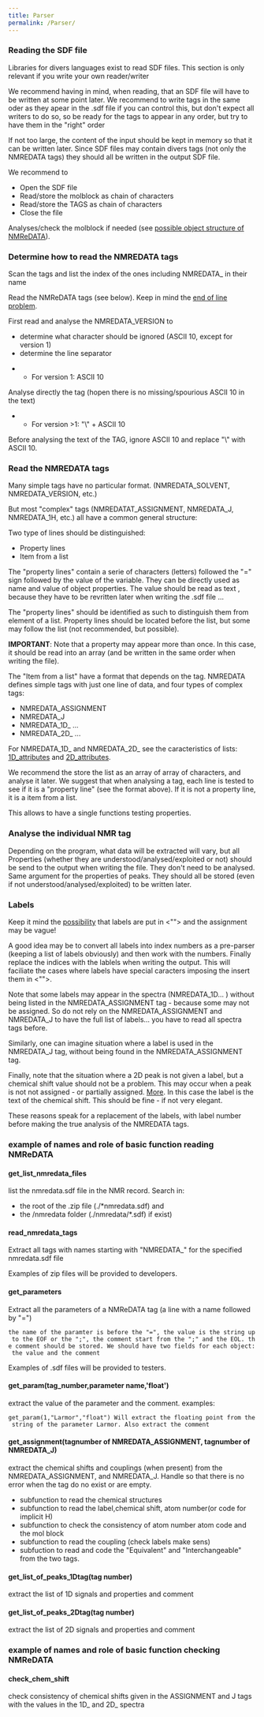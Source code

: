 ```yaml
---
title: Parser
permalink: /Parser/
---
```


### Reading the SDF file

Libraries for divers languages exist to read SDF files. This section is
only relevant if you write your own reader/writer

We recommend having in mind, when reading, that an SDF file will have to
be written at some point later. We recommend to write tags in the same
oder as they apear in the .sdf file if you can control this, but don't
expect all writers to do so, so be ready for the tags to appear in any
order, but try to have them in the "right" order

If not too large, the content of the input should be kept in memory so
that it can be written later. Since SDF files may contain divers tags
(not only the NMREDATA tags) they should all be written in the output
SDF file.

We recommend to

-   Open the SDF file
-   Read/store the molblock as chain of characters
-   Read/store the TAGS as chain of characters
-   Close the file

Analyses/check the molblock if needed (see [possible object structure of
NMReDATA](/Nmredata_object_structure "link")).

### Determine how to read the NMREDATA tags

Scan the tags and list the index of the ones including NMREDATA_ in
their name

Read the NMReDATA tags (see below). Keep in mind the [end of line
problem](/End-of-line "link").

First read and analyse the NMREDATA_VERSION to

-   determine what character should be ignored (ASCII 10, except for
    version 1)
-   determine the line separator

<!-- -->

-   -   For version 1: ASCII 10

Analyse directly the tag (hopen there is no missing/spourious ASCII 10
in the text)

-   -   For version \>1: "\\" + ASCII 10

Before analysing the text of the TAG, ignore ASCII 10 and replace "\\"
with ASCII 10.

### Read the NMREDATA tags

Many simple tags have no particular format. (NMREDATA_SOLVENT,
NMREDATA_VERSION, etc.)

But most "complex" tags (NMREDATAT_ASSIGNMENT, NMREDATA_J, NMREDATA_1H,
etc.) all have a common general structure:

Two type of lines should be distinguished:

-   Property lines
-   Item from a list

The "property lines" contain a serie of characters (letters) followed
the "=" sign followed by the value of the variable. They can be directly
used as name and value of object properties. The value should be read as
text , because they have to be revritten later when writing the .sdf
file ...

The "property lines" should be identified as such to distinguish them
from element of a list. Property lines should be located before the
list, but some may follow the list (not recommended, but possible).

**IMPORTANT**: Note that a property may appear more than once. In this
case, it should be read into an array (and be written in the same order
when writing the file).

The "Item from a list" have a format that depends on the tag. NMREDATA
defines simple tags with just one line of data, and four types of
complex tags:

-   NMREDATA_ASSIGNMENT
-   NMREDATA_J
-   NMREDATA_1D_ ...
-   NMREDATA_2D_ ...

For NMREDATA_1D_ and NMREDATA_2D_ see the caracteristics of lists:
[1D_attributes](/1D_attributes "link") and
[2D_attributes](/2D_attributes "link").

We recommend the store the list as an array of array of characters, and
analyse it later. We suggest that when analysing a tag, each line is
tested to see if it is a "property line" (see the format above). If it
is not a property line, it is a item from a list.

This allows to have a single functions testing properties.

### Analyse the individual NMR tag

Depending on the program, what data will be extracted will vary, but all
Properties (whether they are understood/analysed/exploited or not)
should be send to the output when writing the file. They don't need to
be analysed. Same argument for the properties of peaks. They should all
be stored (even if not understood/analysed/exploited) to be written
later.

### Labels

Keep it mind the
[possibility](/NMReDATA_tag_format#Labels_including_comma_or_other_special_characters "link")
that labels are put in \<""\> and the assignment may be vague!

A good idea may be to convert all labels into index numbers as a
pre-parser (keeping a list of labels obviously) and then work with the
numbers. Finally replace the indices with the lablels when writing the
output. This will faciliate the cases where labels have special
caracters imposing the insert them in \<""\>.

Note that some labels may appear in the spectra (NMREDATA_1D... )
without being listed in the NMREDATA_ASSIGNMENT tag - because some may
not be assigned. So do not rely on the NMREDATA_ASSIGNMENT and
NMREDATA_J to have the full list of labels... you have to read all
spectra tags before.

Similarly, one can imagine situation where a label is used in the
NMREDATA_J tag, without being found in the NMREDATA_ASSIGNMENT tag.

Finally, note that the situation where a 2D peak is not given a label,
but a chemical shift value should not be a problem. This may occur when
a peak is not not assigned - or partially assigned.
[More](https://nmredata.org/wiki/2D_attributes#Examples_attributes_of_2D_signal).
In this case the label is the text of the chemical shift. This should be
fine - if not very elegant.

These reasons speak for a replacement of the labels, with label number
before making the true analysis of the NMREDATA tags.

### example of names and role of basic function reading NMReDATA

#### get_list_nmredata_files

list the nmredata.sdf file in the NMR record. Search in:

-   the root of the .zip file (./\*nmredata.sdf) and
-   the /nmredata folder (./nmredata/\*.sdf) if exist)

#### read_nmredata_tags

Extract all tags with names starting with "NMREDATA_" for the specified
nmredata.sdf file

Examples of zip files will be provided to developers.

#### get_parameters

Extract all the parameters of a NMReDATA tag (a line with a name
followed by "=")

`the name of the paramter is before the "=", the value is the string up to the EOF or the ";", the comment start from the ";" and the EOL. the comment should be stored. We should have two fields for each object: the value and the comment`

Examples of .sdf files will be provided to testers.

#### get_param(tag_number,parameter name,'float')

extract the value of the parameter and the comment. examples:

`get_param(1,"Larmor","float") Will extract the floating point from the string of the parameter Larmor. Also extract the comment`

#### get_assignment(tagnumber of NMREDATA_ASSIGNMENT, tagnumber of NMREDATA_J)

extract the chemical shifts and couplings (when present) from the
NMREDATA_ASSIGNMENT, and NMREDATA_J. Handle so that there is no error
when the tag do no exist or are empty.

-   subfunction to read the chemical structures
-   subfunction to read the label,chemical shift, atom number(or code
    for implicit H)
-   subfunction to check the consistency of atom number atom code and
    the mol block
-   subfunction to read the coupling (check labels make sens)
-   subfuction to read and code the "Equivalent" and "Interchangeable"
    from the two tags.

#### get_list_of_peaks_1Dtag(tag number)

extract the list of 1D signals and properties and comment

#### get_list_of_peaks_2Dtag(tag number)

extract the list of 2D signals and properties and comment

### example of names and role of basic function checking NMReDATA

#### check_chem_shift

check consistency of chemical shifts given in the ASSIGNMENT and J tags
with the values in the 1D_ and 2D_ spectra